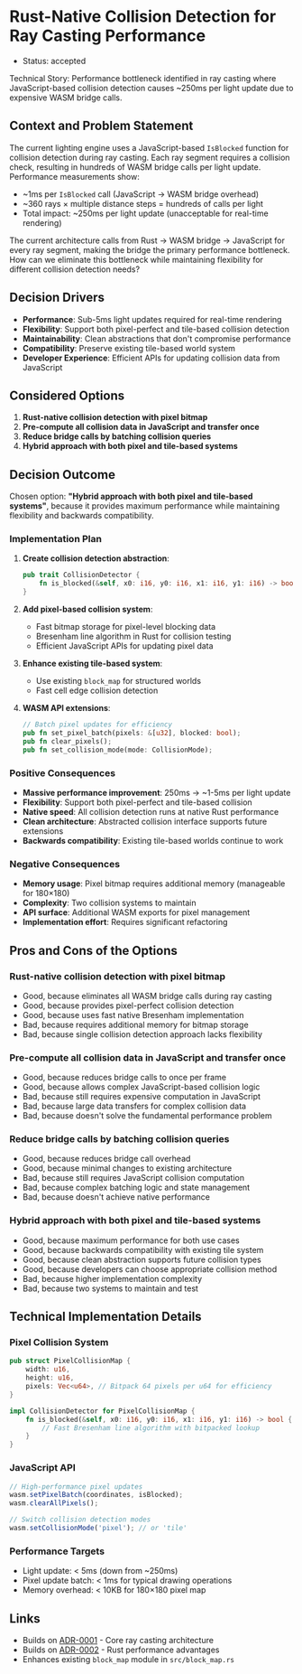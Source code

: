# Rust-Native Collision Detection for Ray Casting Performance

- Status: accepted

Technical Story: Performance bottleneck identified in ray casting where JavaScript-based collision detection causes ~250ms per light update due to expensive WASM bridge calls.

## Context and Problem Statement

The current lighting engine uses a JavaScript-based `IsBlocked` function for collision detection during ray casting. Each ray segment requires a collision check, resulting in hundreds of WASM bridge calls per light update. Performance measurements show:

- ~1ms per `IsBlocked` call (JavaScript → WASM bridge overhead)
- ~360 rays × multiple distance steps = hundreds of calls per light
- Total impact: ~250ms per light update (unacceptable for real-time rendering)

The current architecture calls from Rust → WASM bridge → JavaScript for every ray segment, making the bridge the primary performance bottleneck. How can we eliminate this bottleneck while maintaining flexibility for different collision detection needs?

## Decision Drivers

- **Performance**: Sub-5ms light updates required for real-time rendering
- **Flexibility**: Support both pixel-perfect and tile-based collision detection
- **Maintainability**: Clean abstractions that don't compromise performance
- **Compatibility**: Preserve existing tile-based world system
- **Developer Experience**: Efficient APIs for updating collision data from JavaScript

## Considered Options

1. **Rust-native collision detection with pixel bitmap**
2. **Pre-compute all collision data in JavaScript and transfer once**
3. **Reduce bridge calls by batching collision queries**
4. **Hybrid approach with both pixel and tile-based systems**

## Decision Outcome

Chosen option: **"Hybrid approach with both pixel and tile-based systems"**, because it provides maximum performance while maintaining flexibility and backwards compatibility.

### Implementation Plan

1. **Create collision detection abstraction**:
   ```rust
   pub trait CollisionDetector {
       fn is_blocked(&self, x0: i16, y0: i16, x1: i16, y1: i16) -> bool;
   }
   ```

2. **Add pixel-based collision system**:
   - Fast bitmap storage for pixel-level blocking data
   - Bresenham line algorithm in Rust for collision testing
   - Efficient JavaScript APIs for updating pixel data

3. **Enhance existing tile-based system**:
   - Use existing `block_map` for structured worlds
   - Fast cell edge collision detection

4. **WASM API extensions**:
   ```rust
   // Batch pixel updates for efficiency
   pub fn set_pixel_batch(pixels: &[u32], blocked: bool);
   pub fn clear_pixels();
   pub fn set_collision_mode(mode: CollisionMode);
   ```

### Positive Consequences

- **Massive performance improvement**: 250ms → ~1-5ms per light update
- **Flexibility**: Support both pixel-perfect and tile-based collision
- **Native speed**: All collision detection runs at native Rust performance
- **Clean architecture**: Abstracted collision interface supports future extensions
- **Backwards compatibility**: Existing tile-based worlds continue to work

### Negative Consequences

- **Memory usage**: Pixel bitmap requires additional memory (manageable for 180×180)
- **Complexity**: Two collision systems to maintain
- **API surface**: Additional WASM exports for pixel management
- **Implementation effort**: Requires significant refactoring

## Pros and Cons of the Options

### Rust-native collision detection with pixel bitmap

- Good, because eliminates all WASM bridge calls during ray casting
- Good, because provides pixel-perfect collision detection
- Good, because uses fast native Bresenham implementation
- Bad, because requires additional memory for bitmap storage
- Bad, because single collision detection approach lacks flexibility

### Pre-compute all collision data in JavaScript and transfer once

- Good, because reduces bridge calls to once per frame
- Good, because allows complex JavaScript-based collision logic
- Bad, because still requires expensive computation in JavaScript
- Bad, because large data transfers for complex collision data
- Bad, because doesn't solve the fundamental performance problem

### Reduce bridge calls by batching collision queries

- Good, because reduces bridge call overhead
- Good, because minimal changes to existing architecture
- Bad, because still requires JavaScript collision computation
- Bad, because complex batching logic and state management
- Bad, because doesn't achieve native performance

### Hybrid approach with both pixel and tile-based systems

- Good, because maximum performance for both use cases
- Good, because backwards compatibility with existing tile system
- Good, because clean abstraction supports future collision types
- Good, because developers can choose appropriate collision method
- Bad, because higher implementation complexity
- Bad, because two systems to maintain and test

## Technical Implementation Details

### Pixel Collision System
```rust
pub struct PixelCollisionMap {
    width: u16,
    height: u16,
    pixels: Vec<u64>, // Bitpack 64 pixels per u64 for efficiency
}

impl CollisionDetector for PixelCollisionMap {
    fn is_blocked(&self, x0: i16, y0: i16, x1: i16, y1: i16) -> bool {
        // Fast Bresenham line algorithm with bitpacked lookup
    }
}
```

### JavaScript API
```javascript
// High-performance pixel updates
wasm.setPixelBatch(coordinates, isBlocked);
wasm.clearAllPixels();

// Switch collision detection modes
wasm.setCollisionMode('pixel'); // or 'tile'
```

### Performance Targets
- Light update: < 5ms (down from ~250ms)
- Pixel update batch: < 1ms for typical drawing operations
- Memory overhead: < 10KB for 180×180 pixel map

## Links

- Builds on [ADR-0001](0001-bresenham-based-lighting-engine.md) - Core ray casting architecture
- Builds on [ADR-0002](0002-use-rust-for-core-engine.md) - Rust performance advantages
- Enhances existing `block_map` module in `src/block_map.rs` 